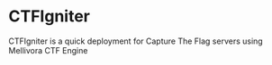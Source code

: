 # CTFIgniter
CTFIgniter is a quick deployment for Capture The Flag servers using Mellivora CTF Engine
